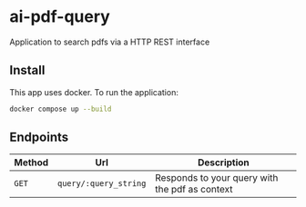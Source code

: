 # ai-pdf-query

Application to search pdfs via a HTTP REST interface

## Install

This app uses docker. To run the application:

```sh
docker compose up --build
```

## Endpoints

| Method | Url                   | Description                                    |
| ------ | --------------------- | ---------------------------------------------- |
| `GET`  | `query/:query_string` | Responds to your query with the pdf as context |
